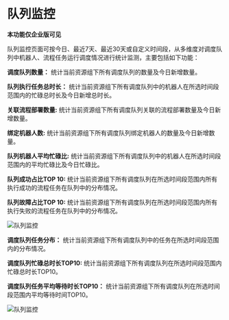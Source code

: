 # 队列监控

**本功能仅企业版可见**

队列监控页面可按今日、最近7天、最近30天或自定义时间段，从多维度对调度队列中机器人、流程任务运行调度情况进行统计监测，主要包括如下功能：


**调度队列数量：** 统计当前资源组下所有调度队列的数量及今日新增数量。

**队列执行任务总时长：** 统计当前资源组下所有调度队列中的机器人在所选时间段范围内的忙碌总时长及今日新增总时长。

**关联流程部署数量:** 统计当前资源组下所有调度队列关联的流程部署数量及今日新增数量。

**绑定机器人数:** 统计当前资源组下所有调度队列绑定机器人的数量及今日新增数量。

**队列机器人平均忙碌比:** 统计当前资源组下所有调度队列中的机器人在所选时间段范围内的平均忙碌比及今日忙碌比。

**队列成功占比TOP 10:** 统计当前资源组下所有调度队列在所选时间段范围内所有执行成功的流程任务在队列中的分布情况。

**队列故障占比TOP 10:** 统计当前资源组下所有调度队列在所选时间段范围内所有执行失败的流程任务在队列中的分布情况。

![队列监控](https://docimages.blob.core.chinacloudapi.cn/images/Console/%E4%BB%AA%E8%A1%A8%E7%9B%98/queuedashboard1.png)


**调度队列任务分布：** 统计当前资源组下所有调度队列中的任务在所选时间段范围内的分布情况。

**调度队列忙碌总时长TOP10:** 统计当前资源组下所有调度队列在所选时间段范围内忙碌总时长TOP10。

**调度队列任务平均等待时长TOP10：** 统计当前资源组下所有调度队列在所选时间段范围内平均等待时间TOP10。

![队列监控](https://docimages.blob.core.chinacloudapi.cn/images/Console/%E4%BB%AA%E8%A1%A8%E7%9B%98/queuedashboard2.png)
